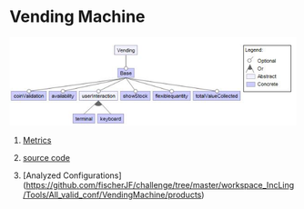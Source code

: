 #  Vending Machine

 ![image](https://raw.githubusercontent.com/fischerJF/challenge/master/featureModel/VendingMachine.JPG)

1. [Metrics](https://github.com/fischerJF/challenge/blob/master/metrics/Vending.csv)
 
2. [source code](https://github.com/fischerJF/challenge/tree/master/workspace_IncLing/vending)
 
 
4. [Analyzed Configurations] (https://github.com/fischerJF/challenge/tree/master/workspace_IncLing/Tools/All_valid_conf/VendingMachine/products)